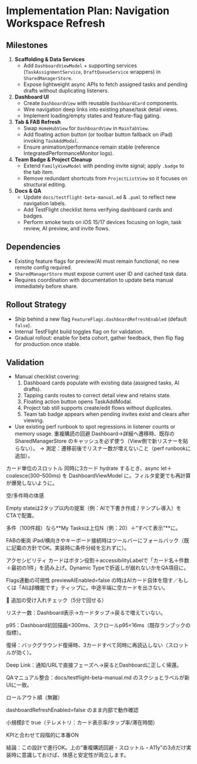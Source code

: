 # Implementation Plan: Navigation Workspace Refresh

## Milestones
1. **Scaffolding & Data Services**
   - Add `DashboardViewModel` + supporting services (`TaskAssignmentService`, `DraftQueueService` wrappers) in `SharedManagerStore`.
   - Expose lightweight async APIs to fetch assigned tasks and pending drafts without duplicating listeners.
2. **Dashboard UI**
   - Create `DashboardView` with reusable `DashboardCard` components.
   - Wire navigation deep links into existing phase/task detail views.
   - Implement loading/empty states and feature-flag gating.
3. **Tab & FAB Refresh**
   - Swap `HomeHubView` for `DashboardView` in `MainTabView`.
   - Add floating action button (or toolbar button fallback on iPad) invoking `TaskAddModal`.
   - Ensure animation/performance remain stable (reference IntegratedPerformanceMonitor logs).
4. **Team Badge & Project Cleanup**
   - Extend `FamilyViewModel` with pending invite signal; apply `.badge` to the tab item.
   - Remove redundant shortcuts from `ProjectListView` so it focuses on structural editing.
5. **Docs & QA**
   - Update `docs/testflight-beta-manual.md` & `.puml` to reflect new navigation labels.
   - Add TestFlight checklist items verifying dashboard cards and badges.
   - Perform smoke tests on iOS 15/17 devices focusing on login, task review, AI preview, and invite flows.

## Dependencies
- Existing feature flags for preview/AI must remain functional; no new remote config required.
- `SharedManagerStore` must expose current user ID and cached task data.
- Requires coordination with documentation to update beta manual immediately before share.

## Rollout Strategy
- Ship behind a new flag `FeatureFlags.dashboardRefreshEnabled` (default `false`).
- Internal TestFlight build toggles flag on for validation.
- Gradual rollout: enable for beta cohort, gather feedback, then flip flag for production once stable.

## Validation
- Manual checklist covering:
  1. Dashboard cards populate with existing data (assigned tasks, AI drafts).
  2. Tapping cards routes to correct detail view and retains state.
  3. Floating action button opens TaskAddModal.
  4. Project tab still supports create/edit flows without duplicates.
  5. Team tab badge appears when pending invites exist and clears after viewing.
- Use existing perf runbook to spot regressions in listener counts or memory usage.
重複購読の回避
Dashboard→詳細へ遷移時、既存の SharedManagerStore のキャッシュを必ず使う（View側で新リスナーを貼らない）。
→ 測定：遷移前後でリスナー数が増えないこと（perf runbookに追加）。

カード単位のスロットル
同時に3カード hydrate するとき、async let＋coalesce(300–500ms) を DashboardViewModel に。フィルタ変更でも再計算が爆発しないように。

空/多件時の体感

Empty stateは2タップ以内の提案（例：AIで下書き作成 / テンプレ導入）をCTAで配置。

多件（100件超）なら**My Tasksは上位N（例：20）＋“すべて表示”**に。

FABの衝突
iPad/横向きやキーボード接続時はツールバーにフォールバック（既に記載の方針でOK。実装時に条件分岐を忘れずに）。

アクセシビリティ
カードはボタン役割＋accessibilityLabelで「カード名＋件数＋最初の1件」を読み上げ。Dynamic Typeで折返しが崩れないかをQA項目に。

Flags連動の可視性
previewAIEnabled=false の時はAIカード自体を隠す／もしくは「AIはβ機能です」ティップに。中途半端に空カードを出さない。

🧪 追加の受け入れチェック（5分で回せる）

リスナー数：Dashboard表示→カードタップ→戻るで増えていない。

p95：Dashboard初回描画<300ms、スクロールp95<16ms（既存ランブックの指標）。

復帰：バックグラウンド復帰時、3カードすべて同時に再読込しない（スロットルが効く）。

Deep Link：通知/URLで直接フェーズへ→戻るとDashboardに正しく帰還。

QAマニュアル整合：docs/testflight-beta-manual.md のスクショとラベルが新UIに一致。

ロールアウト順（無難）

dashboardRefreshEnabled=false のまま内部で動作確認

小規模βで true（テレメトリ：カード表示率/タップ率/滞在時間）

KPIと合わせて段階的に本番ON

結論：この設計で進行OK。上の“重複購読回避・スロットル・A11y”の3点だけ実装時に意識しておけば、体感と安定性が両立します。